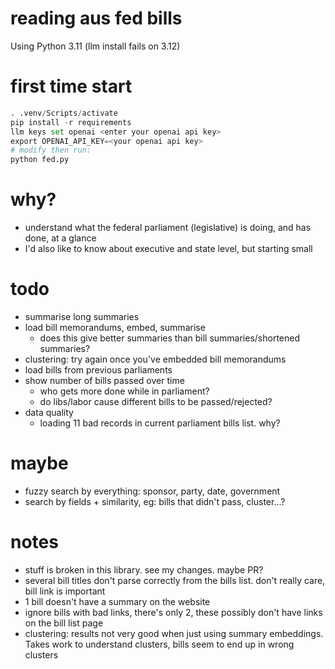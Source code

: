 # reading aus fed bills

Using Python 3.11 (llm install fails on 3.12)

# first time start
```py
. .venv/Scripts/activate
pip install -r requirements
llm keys set openai <enter your openai api key>
export OPENAI_API_KEY=<your openai api key>
# modify then run:
python fed.py
```

# why?
- understand what the federal parliament (legislative) is doing, and has done, at a glance
- I'd also like to know about executive and state level, but starting small

# todo
- summarise long summaries
- load bill memorandums, embed, summarise
    - does this give better summaries than bill summaries/shortened summaries?
- clustering: try again once you've embedded bill memorandums
- load bills from previous parliaments
- show number of bills passed over time
    - who gets more done while in parliament?
    - do libs/labor cause different bills to be passed/rejected?
- data quality
    - loading 11 bad records in current parliament bills list. why?

# maybe
- fuzzy search by everything: sponsor, party, date, government
- search by fields + similarity, eg: bills that didn't pass, cluster...?

# notes
- stuff is broken in this library. see my changes. maybe PR?
- several bill titles don't parse correctly from the bills list. don't really
  care, bill link is important
- 1 bill doesn't have a summary on the website
- ignore bills with bad links, there's only 2, these possibly don't have links
  on the bill list page
- clustering: results not very good when just using summary embeddings. Takes
  work to understand clusters, bills seem to end up in wrong clusters
